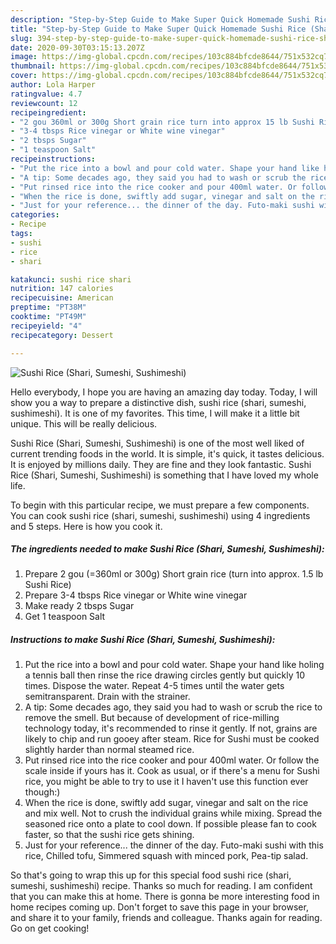 ```yaml
---
description: "Step-by-Step Guide to Make Super Quick Homemade Sushi Rice (Shari, Sumeshi, Sushimeshi)"
title: "Step-by-Step Guide to Make Super Quick Homemade Sushi Rice (Shari, Sumeshi, Sushimeshi)"
slug: 394-step-by-step-guide-to-make-super-quick-homemade-sushi-rice-shari-sumeshi-sushimeshi
date: 2020-09-30T03:15:13.207Z
image: https://img-global.cpcdn.com/recipes/103c884bfcde8644/751x532cq70/sushi-rice-shari-sumeshi-sushimeshi-recipe-main-photo.jpg
thumbnail: https://img-global.cpcdn.com/recipes/103c884bfcde8644/751x532cq70/sushi-rice-shari-sumeshi-sushimeshi-recipe-main-photo.jpg
cover: https://img-global.cpcdn.com/recipes/103c884bfcde8644/751x532cq70/sushi-rice-shari-sumeshi-sushimeshi-recipe-main-photo.jpg
author: Lola Harper
ratingvalue: 4.7
reviewcount: 12
recipeingredient:
- "2 gou 360ml or 300g Short grain rice turn into approx 15 lb Sushi Rice"
- "3-4 tbsps Rice vinegar or White wine vinegar"
- "2 tbsps Sugar"
- "1 teaspoon Salt"
recipeinstructions:
- "Put the rice into a bowl and pour cold water. Shape your hand like holing a tennis ball then rinse the rice drawing circles gently but quickly 10 times. Dispose the water. Repeat 4-5 times until the water gets semitransparent. Drain with the strainer."
- "A tip: Some decades ago, they said you had to wash or scrub the rice to remove the smell. But because of development of rice-milling technology today, it&#39;s recommended to rinse it gently. If not, grains are likely to chip and run gooey after steam. Rice for Sushi must be cooked slightly harder than normal steamed rice."
- "Put rinsed rice into the rice cooker and pour 400ml water. Or follow the scale inside if yours has it. Cook as usual, or if there&#39;s a menu for Sushi rice, you might be able to try to use it I haven&#39;t use this function ever though:)"
- "When the rice is done, swiftly add sugar, vinegar and salt on the rice and mix well. Not to crush the individual grains while mixing. Spread the seasoned rice onto a plate to cool down. If possible please fan to cook faster, so that the sushi rice gets shining."
- "Just for your reference... the dinner of the day. Futo-maki sushi with this rice, Chilled tofu, Simmered squash with minced pork, Pea-tip salad."
categories:
- Recipe
tags:
- sushi
- rice
- shari

katakunci: sushi rice shari 
nutrition: 147 calories
recipecuisine: American
preptime: "PT38M"
cooktime: "PT49M"
recipeyield: "4"
recipecategory: Dessert

---
```



![Sushi Rice (Shari, Sumeshi, Sushimeshi)](https://img-global.cpcdn.com/recipes/103c884bfcde8644/751x532cq70/sushi-rice-shari-sumeshi-sushimeshi-recipe-main-photo.jpg)

Hello everybody, I hope you are having an amazing day today. Today, I will show you a way to prepare a distinctive dish, sushi rice (shari, sumeshi, sushimeshi). It is one of my favorites. This time, I will make it a little bit unique. This will be really delicious.

Sushi Rice (Shari, Sumeshi, Sushimeshi) is one of the most well liked of current trending foods in the world. It is simple, it's quick, it tastes delicious. It is enjoyed by millions daily. They are fine and they look fantastic. Sushi Rice (Shari, Sumeshi, Sushimeshi) is something that I have loved my whole life.




To begin with this particular recipe, we must prepare a few components. You can cook sushi rice (shari, sumeshi, sushimeshi) using 4 ingredients and 5 steps. Here is how you cook it.

<!--inarticleads1-->

##### The ingredients needed to make Sushi Rice (Shari, Sumeshi, Sushimeshi):

1. Prepare 2 gou (=360ml or 300g) Short grain rice (turn into approx. 1.5 lb Sushi Rice)
1. Prepare 3-4 tbsps Rice vinegar or White wine vinegar
1. Make ready 2 tbsps Sugar
1. Get 1 teaspoon Salt




<!--inarticleads2-->

##### Instructions to make Sushi Rice (Shari, Sumeshi, Sushimeshi):

1. Put the rice into a bowl and pour cold water. Shape your hand like holing a tennis ball then rinse the rice drawing circles gently but quickly 10 times. Dispose the water. Repeat 4-5 times until the water gets semitransparent. Drain with the strainer.
1. A tip: Some decades ago, they said you had to wash or scrub the rice to remove the smell. But because of development of rice-milling technology today, it&#39;s recommended to rinse it gently. If not, grains are likely to chip and run gooey after steam. Rice for Sushi must be cooked slightly harder than normal steamed rice.
1. Put rinsed rice into the rice cooker and pour 400ml water. Or follow the scale inside if yours has it. Cook as usual, or if there&#39;s a menu for Sushi rice, you might be able to try to use it I haven&#39;t use this function ever though:)
1. When the rice is done, swiftly add sugar, vinegar and salt on the rice and mix well. Not to crush the individual grains while mixing. Spread the seasoned rice onto a plate to cool down. If possible please fan to cook faster, so that the sushi rice gets shining.
1. Just for your reference... the dinner of the day. Futo-maki sushi with this rice, Chilled tofu, Simmered squash with minced pork, Pea-tip salad.




So that's going to wrap this up for this special food sushi rice (shari, sumeshi, sushimeshi) recipe. Thanks so much for reading. I am confident that you can make this at home. There is gonna be more interesting food in home recipes coming up. Don't forget to save this page in your browser, and share it to your family, friends and colleague. Thanks again for reading. Go on get cooking!
